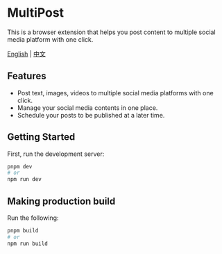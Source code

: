# MultiPost
This is a browser extension that helps you post content to multiple social media platform with one click.

[English](README.md) | [中文](docs/README-zh.md)


## Features
- Post text, images, videos to multiple social media platforms with one click.
- Manage your social media contents in one place.
- Schedule your posts to be published at a later time.

## Getting Started

First, run the development server:

```bash
pnpm dev
# or
npm run dev
```
## Making production build

Run the following:

```bash
pnpm build
# or
npm run build
```